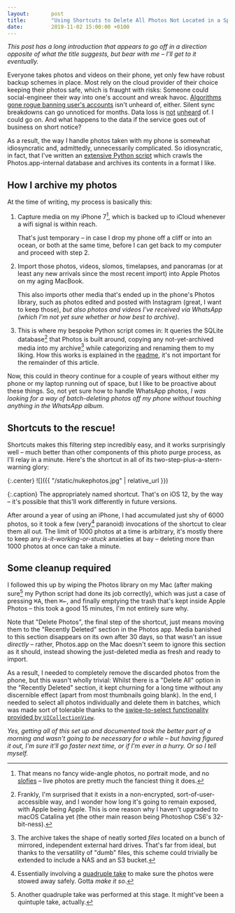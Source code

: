 ```yaml
---
layout:       post
title:        "Using Shortcuts to Delete All Photos Not Located in a Specific Album on iOS"
date:         2019-11-02 15:00:00 +0100
---
```

*This post has a long introduction that appears to go off in a direction opposite of what the title suggests, but bear with me – I'll get to it eventually.*

Everyone takes photos and videos on their phone, yet only few have robust backup schemes in place. Most rely on the cloud provider of their choice keeping their photos safe, which is fraught with risks: Someone could social-engineer their way into one's account and wreak havoc. [Algorithms gone rogue banning user's accounts](https://medium.com/@alexhowlett/youtube-accidentally-permanently-terminated-my-account-4b5852c80679) isn't unheard of, either. Silent sync breakdowns can go unnoticed for months. Data loss is [not](https://petapixel.com/2020/08/20/lightroom-app-update-wipes-users-photos-and-presets-adobe-says-they-are-not-recoverable/) [unheard](https://www.digitalcameraworld.com/news/canon-websites-held-to-ransom-by-hackers) of. I could go on. And what happens to the data if the service goes out of business on short notice?

As a result, the way I handle photos taken with my phone is somewhat idiosyncratic and, admittedly, unnecessarily complicated. So idiosyncratic, in fact, that I've written an [extensive Python script](https://github.com/doersino/apple-photos-export) which crawls the Photos.app-internal database and archives its contents in a format I like.


## How I archive my photos

At the time of writing, my process is basically this:

1. Capture media on my iPhone 7[^capabilities], which is backed up to iCloud whenever a wifi signal is within reach.

    That's just temporary – in case I drop my phone off a cliff or into an ocean, or both at the same time, before I can get back to my computer and proceed with step 2.

2. Import those photos, videos, slomos, timelapses, and panoramas (or at least any new arrivals since the most recent import) into Apple Photos on my aging MacBook.

    This also imports other media that's ended up in the phone's Photos library, such as photos edited and posted with Instagram (great, I want to keep those), *but also photos and videos I've received via WhatsApp (which I'm not yet sure whether or how best to archive)*.

3. This is where my bespoke Python script comes in: It queries the SQLite database[^exposed] that Photos is built around, copying any not-yet-archived media into my archive[^locationlocationlocation] while categorizing and renaming them to my liking. How this works is explained in the [readme](https://github.com/doersino/apple-photos-export), it's not important for the remainder of this article.

Now, this could in theory continue for a couple of years without either my phone or my laptop running out of space, but I like to be proactive about these things. So, not yet sure how to handle WhatsApp photos, *I was looking for a way of batch-deleting photos off my phone without touching anything in the WhatsApp album*.


## Shortcuts to the rescue!

Shortcuts makes this filtering step incredibly easy, and it works surprisingly well – much better than other components of this photo purge process, as I'll relay in a minute. Here's the shortcut in all of its two-step-plus-a-stern-warning glory:

{:.center}
![]({{ "/static/nukephotos.jpg" | relative_url }})

{:.caption}
The appropriately named shortcut. That's on iOS 12, by the way – it's possible that this'll work differently in future versions.

After around a year of using an iPhone, I had accumulated just shy of 6000 photos, so it took a few (very[^picard] paranoid) invocations of the shortcut to clear them all out. The limit of 1000 photos at a time is arbitrary, it's mostly there to keep any *is-it-working-or-stuck* anxieties at bay – deleting more than 1000 photos at once can take a minute.


## Some cleanup required

I followed this up by wiping the Photos library on my Mac (after making sure[^picard2] my Python script had done its job correctly), which was just a case of pressing <kbd>⌘</kbd><kbd>A</kbd>, then <kbd>⌘</kbd><kbd>←</kbd>, and finally emptying the trash that's kept inside Apple Photos – this took a good 15 minutes, I'm not entirely sure why.

Note that "Delete Photos", the final step of the shortcut, just means moving them to the "Recently Deleted" section in the Photos app. Media banished to this section disappears on its own after 30 days, so that wasn't an issue *directly* – rather, Photos.app on the Mac doesn't seem to ignore this section as it should, instead showing the just-deleted media as fresh and ready to import.

As a result, I needed to completely remove the discarded photos from the phone, but this wasn't wholly trivial: Whilst there is a "Delete All" option in the "Recently Deleted" section, it kept churning for a long time without any discernible effect (apart from most thumbnails going blank). In the end, I needed to select all photos individually and delete them in batches, which was made sort of tolerable thanks to the [swipe-to-select functionality provided by `UICollectionView`](https://stackoverflow.com/questions/27390728/uicollectionview-drag-finger-over-cells-to-select-them).

*Yes, getting all of this set up and documented took the better part of a morning and wasn't going to be necessary for a while – but having figured it out, I'm sure it'll go faster next time, or if I'm ever in a hurry. Or so I tell myself.*



[^capabilities]: That means no fancy wide-angle photos, no portrait mode, and no [slofies](https://www.youtube.com/watch?v=KEc3aGjN228) – live photos are pretty much the fanciest thing it does.
[^exposed]: Frankly, I'm surprised that it exists in a non-encrypted, sort-of-user-accessible way, and I wonder how long it's going to remain exposed, with Apple being Apple. This is one reason why I haven't upgraded to macOS Catalina yet (the other main reason being Photoshop CS6's 32-bit-ness).
[^locationlocationlocation]: The archive takes the shape of neatly sorted *files* located on a bunch of mirrored, independent external hard drives. That's far from ideal, but thanks to the versatility of "dumb" files, this scheme could trivially be extended to include a NAS and an S3 bucket.
[^picard]: Essentially involving a [quadruple take](https://www.youtube.com/watch?v=XFMrBldVk0s) to make sure the photos were stowed away safely. Gotta *make it so*.
[^picard2]: Another quadruple take was performed at this stage. It might've been a quintuple take, actually.
